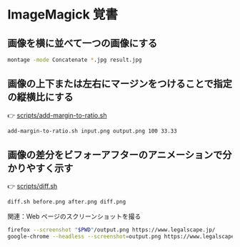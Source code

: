 # ImageMagick 覚書

## 画像を横に並べて一つの画像にする

```sh
montage -mode Concatenate *.jpg result.jpg
```

## 画像の上下または左右にマージンをつけることで指定の縦横比にする

👉 [scripts/add-margin-to-ratio.sh](scripts/add-margin-to-ratio.sh)

```sh
add-margin-to-ratio.sh input.png output.png 100 33.33
```

## 画像の差分をビフォーアフターのアニメーションで分かりやすく示す

👉 [scripts/diff.sh](scripts/diff.sh)

```sh
diff.sh before.png after.png diff.png
```

関連：Web ページのスクリーンショットを撮る

```sh
firefox --screenshot "$PWD"/output.png https://www.legalscape.jp/
google-chrome --headless --screenshot=output.png https://www.legalscape.jp/
```
